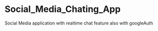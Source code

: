 # Social_Media_Chating_App
Social Media application with realtime chat feature also with googleAuth
